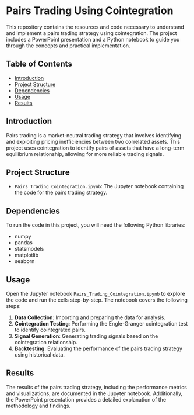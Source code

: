 # Pairs Trading Using Cointegration

This repository contains the resources and code necessary to understand and implement a pairs trading strategy using cointegration. The project includes a PowerPoint presentation and a Python notebook to guide you through the concepts and practical implementation.

## Table of Contents

- [Introduction](#introduction)
- [Project Structure](#project-structure)
- [Dependencies](#dependencies)
- [Usage](#usage)
- [Results](#results)


## Introduction

Pairs trading is a market-neutral trading strategy that involves identifying and exploiting pricing inefficiencies between two correlated assets. This project uses cointegration to identify pairs of assets that have a long-term equilibrium relationship, allowing for more reliable trading signals.

## Project Structure

- `Pairs_Trading_Cointegration.ipynb`: The Jupyter notebook containing the code for the pairs trading strategy.


## Dependencies

To run the code in this project, you will need the following Python libraries:

- numpy
- pandas
- statsmodels
- matplotlib
- seaborn

## Usage

Open the Jupyter notebook `Pairs_Trading_Cointegration.ipynb` to explore the code and run the cells step-by-step. The notebook covers the following steps:

1. **Data Collection**: Importing and preparing the data for analysis.
2. **Cointegration Testing**: Performing the Engle-Granger cointegration test to identify cointegrated pairs.
3. **Signal Generation**: Generating trading signals based on the cointegration relationship.
4. **Backtesting**: Evaluating the performance of the pairs trading strategy using historical data.

## Results

The results of the pairs trading strategy, including the performance metrics and visualizations, are documented in the Jupyter notebook. Additionally, the PowerPoint presentation provides a detailed explanation of the methodology and findings.


